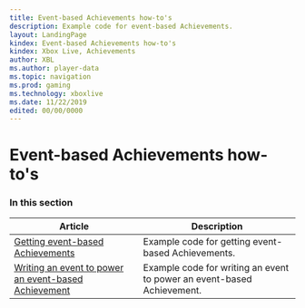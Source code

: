 ```yaml
---
title: Event-based Achievements how-to's
description: Example code for event-based Achievements.
layout: LandingPage
kindex: Event-based Achievements how-to's
kindex: Xbox Live, Achievements
author: XBL
ms.author: player-data
ms.topic: navigation
ms.prod: gaming
ms.technology: xboxlive
ms.date: 11/22/2019
edited: 00/00/0000
---
```


# Event-based Achievements how-to's


### In this section

| Article | Description |
|---------|-------------|
| [Getting event-based Achievements](live-getting-event-based-achievements.md) | Example code for getting event-based Achievements. |
| [Writing an event to power an event-based Achievement](live-writing-event-based-achievement.md) | Example code for writing an event to power an event-based Achievement. |
